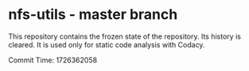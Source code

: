 # nfs-utils - master branch

This repository contains the frozen state of the repository.
Its history is cleared. It is used only for static code
analysis with Codacy.

Commit Time: 1726362058